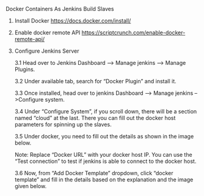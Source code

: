 
Docker Containers As Jenkins Build Slaves

1. Install Docker
        https://docs.docker.com/install/
        
2. Enable docker remote API
        https://scriptcrunch.com/enable-docker-remote-api/

3. Configure Jenkins Server

   3.1 Head over to Jenkins Dashboard –> Manage jenkins –> Manage Plugins.

   3.2 Under available tab, search for “Docker Plugin” and install it.

   3.3 Once installed, head over to jenkins Dashboard –> Manage jenkins –>Configure system.

   3.4 Under “Configure System”, if you scroll down, there will be a section named “cloud” at the last. There you can fill out the docker host parameters for spinning up the slaves.

   3.5 Under docker, you need to fill out the details as shown in the image below.

   Note: Replace “Docker URL” with your docker host IP. You can use the “Test connection” to test if jenkins is able to connect to the docker host.

   3.6 Now, from “Add Docker Template” dropdown, click “docker template” and fill in the details based on the explanation and the image given below.
